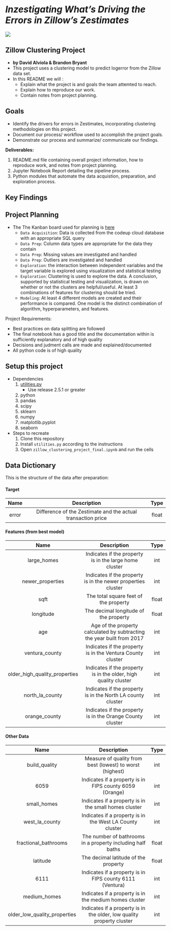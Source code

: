 # _Inzestigating What’s Driving the Errors in Zillow’s Zestimates_

![](http://zillow.mediaroom.com/image/Zillow_Wordmark_Blue_RGB.jpg)


## Zillow Clustering Project 
   - __by David Alviola & Brandon Bryant__
- This project uses a clustering model to predict logerror from the Zillow data set.
- In this README we will :
    * Explain what the project is and goals the team attemted to reach. 
    * Explain how to reproduce our work. 
    * Contain notes from project planning.

## Goals
* Identify the drivers for errors in Zestimates, incorporating clustering methodologies on this project.
* Document our process/ workflow used to accomplish the project goals.
* Demonstrate our process and summarize/ communicate our findings.

**Deliverables:**
1. README.md file containing overall project information, how to reproduce work, and notes from project planning.
2. Jupyter Notebook Report detailing the pipeline process.
3. Python modules that automate the data acquistion, preparation, and exploration process.

## Key Findings

## Project Planning
* The The Kanban board used for planning is <a href="https://github.com/orgs/david-and-brandon-the-sa-se-bros/projects/1">here</a>
   * `Data Acquisition`: Data is collected from the codeup cloud database with an appropriate SQL query
   * `Data Prep`: Column data types are appropriate for the data they contain
   * `Data Prep`: Missing values are investigated and handled
   * `Data Prep`: Outliers are investigated and handled
   * `Exploration`: the interaction between independent variables and the target variable is explored using visualization and statistical testing
   * `Exploration`: Clustering is used to explore the data. A conclusion, supported by statistical testing and visualization, is drawn on whether or not the clusters are helpful/useful. At least 3 combinations of features for clustering should be tried.
   * `Modeling`: At least 4 different models are created and their performance is compared. One model is the distinct combination of algorithm, hyperparameters, and features.

Project Requirements:
   - Best practices on data splitting are followed
   - The final notebook has a good title and the documentation within is sufficiently explanatory and of high quality
   - Decisions and judment calls are made and explained/documented
   - All python code is of high quality

## Setup this project
* Dependencies
    1. [utilities.py](https://github.com/david-ryan-alviola/utilities/releases)
        * Use release 2.5.1 or greater
    2. python
    3. pandas
    4. scipy
    5. sklearn
    6. numpy
    7. matplotlib.pyplot
    8. seaborn
* Steps to recreate
    1. Clone this repository
    2. Install `utilities.py` according to the instructions
    3. Open `zillow_clustering_project_final.ipynb` and run the cells

## Data Dictionary
This is the structure of the data after preparation:
#### Target
Name | Description | Type
:---: | :---: | :---:
error | Difference of the Zestimate and the actual transaction price | float

#### Features (from best model)
Name | Description | Type
:---: | :---: | :---:
large_homes | Indicates if the property is in the large home cluster  | int
newer_properties  | Indicates if the property is in the newer properties cluster |   int
sqft | The total square feet of the property | float
longitude | The decimal longitude of the property | float
age | Age of the property calculated by subtracting the year built from 2017 | int
ventura_county | Indicates if the property is in the Ventura County cluster  | int
older_high_quality_properties | Indicates if the property is in the older, high quality cluster | int
north_la_county | Indicates if the property is in the North LA county cluster | int
orange_county | Indicates if the property is in the Orange County cluster | int

#### Other Data
Name | Description | Type
:---: | :---: | :---:
build_quality | Measure of quality from best (lowest) to worst (highest) | int
6059 | Indicates if a property is in FIPS county 6059 (Orange) | int
small_homes | Indicates if a property is in the small homes cluster | int
west_la_county | Indicates if a property is in the West LA County cluster | int
fractional_bathrooms | The number of bathrooms in a property including half baths | float
latitude | The decimal latitude of the property | float
6111 | Indicates if a property is in FIPS county 6111 (Ventura) | int
medium_homes | Indicates if a property is in the medium homes cluster | int
older_low_quality_properties | Indicates if a property is in the older, low quality property cluster | int